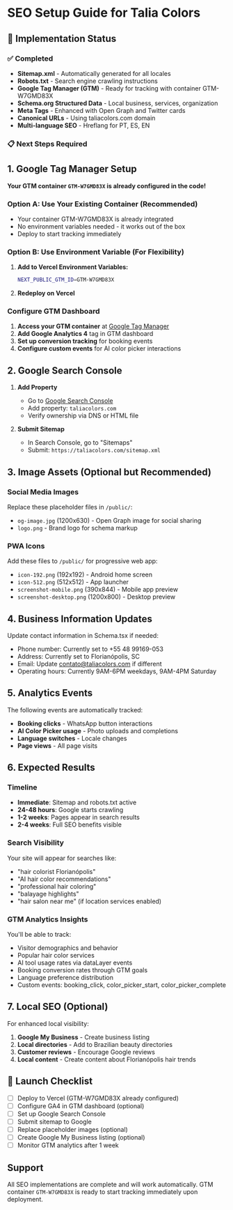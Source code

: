 # SEO Setup Guide for Talia Colors

## 🎯 Implementation Status

### ✅ Completed
- **Sitemap.xml** - Automatically generated for all locales
- **Robots.txt** - Search engine crawling instructions
- **Google Tag Manager (GTM)** - Ready for tracking with container GTM-W7GMD83X
- **Schema.org Structured Data** - Local business, services, organization
- **Meta Tags** - Enhanced with Open Graph and Twitter cards
- **Canonical URLs** - Using taliacolors.com domain
- **Multi-language SEO** - Hreflang for PT, ES, EN

### 📋 Next Steps Required

## 1. Google Tag Manager Setup

**Your GTM container `GTM-W7GMD83X` is already configured in the code!**

### Option A: Use Your Existing Container (Recommended)
- Your container GTM-W7GMD83X is already integrated
- No environment variables needed - it works out of the box
- Deploy to start tracking immediately

### Option B: Use Environment Variable (For Flexibility)
1. **Add to Vercel Environment Variables:**
   ```bash
   NEXT_PUBLIC_GTM_ID=GTM-W7GMD83X
   ```
2. **Redeploy on Vercel**

### Configure GTM Dashboard
1. **Access your GTM container** at [Google Tag Manager](https://tagmanager.google.com/)
2. **Add Google Analytics 4** tag in GTM dashboard
3. **Set up conversion tracking** for booking events
4. **Configure custom events** for AI color picker interactions

## 2. Google Search Console

1. **Add Property**
   - Go to [Google Search Console](https://search.google.com/search-console/)
   - Add property: `taliacolors.com`
   - Verify ownership via DNS or HTML file

2. **Submit Sitemap**
   - In Search Console, go to "Sitemaps"
   - Submit: `https://taliacolors.com/sitemap.xml`

## 3. Image Assets (Optional but Recommended)

### Social Media Images
Replace these placeholder files in `/public/`:
- `og-image.jpg` (1200x630) - Open Graph image for social sharing
- `logo.png` - Brand logo for schema markup

### PWA Icons
Add these files to `/public/` for progressive web app:
- `icon-192.png` (192x192) - Android home screen
- `icon-512.png` (512x512) - App launcher
- `screenshot-mobile.png` (390x844) - Mobile app preview
- `screenshot-desktop.png` (1200x800) - Desktop preview

## 4. Business Information Updates

Update contact information in Schema.tsx if needed:
- Phone number: Currently set to +55 48 99169-053
- Address: Currently set to Florianópolis, SC
- Email: Update contato@taliacolors.com if different
- Operating hours: Currently 9AM-6PM weekdays, 9AM-4PM Saturday

## 5. Analytics Events

The following events are automatically tracked:
- **Booking clicks** - WhatsApp button interactions
- **AI Color Picker usage** - Photo uploads and completions
- **Language switches** - Locale changes
- **Page views** - All page visits

## 6. Expected Results

### Timeline
- **Immediate**: Sitemap and robots.txt active
- **24-48 hours**: Google starts crawling
- **1-2 weeks**: Pages appear in search results
- **2-4 weeks**: Full SEO benefits visible

### Search Visibility
Your site will appear for searches like:
- "hair colorist Florianópolis"
- "AI hair color recommendations"
- "professional hair coloring"
- "balayage highlights"
- "hair salon near me" (if location services enabled)

### GTM Analytics Insights
You'll be able to track:
- Visitor demographics and behavior
- Popular hair color services
- AI tool usage rates via dataLayer events
- Booking conversion rates through GTM goals
- Language preference distribution
- Custom events: booking_click, color_picker_start, color_picker_complete

## 7. Local SEO (Optional)

For enhanced local visibility:
1. **Google My Business** - Create business listing
2. **Local directories** - Add to Brazilian beauty directories
3. **Customer reviews** - Encourage Google reviews
4. **Local content** - Create content about Florianópolis hair trends

## 🚀 Launch Checklist

- [ ] Deploy to Vercel (GTM-W7GMD83X already configured)
- [ ] Configure GA4 in GTM dashboard (optional)
- [ ] Set up Google Search Console
- [ ] Submit sitemap to Google
- [ ] Replace placeholder images (optional)
- [ ] Create Google My Business listing (optional)
- [ ] Monitor GTM analytics after 1 week

## Support

All SEO implementations are complete and will work automatically. GTM container `GTM-W7GMD83X` is ready to start tracking immediately upon deployment.